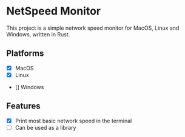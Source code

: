 # NetSpeed Monitor

This project is a simple network speed monitor for MacOS, Linux and Windows, written in Rust.

## Platforms

- [x] MacOS
- [x] Linux
- [] Windows

## Features

- [x] Print most basic network speed in the terminal
- [ ] Can be used as a library
